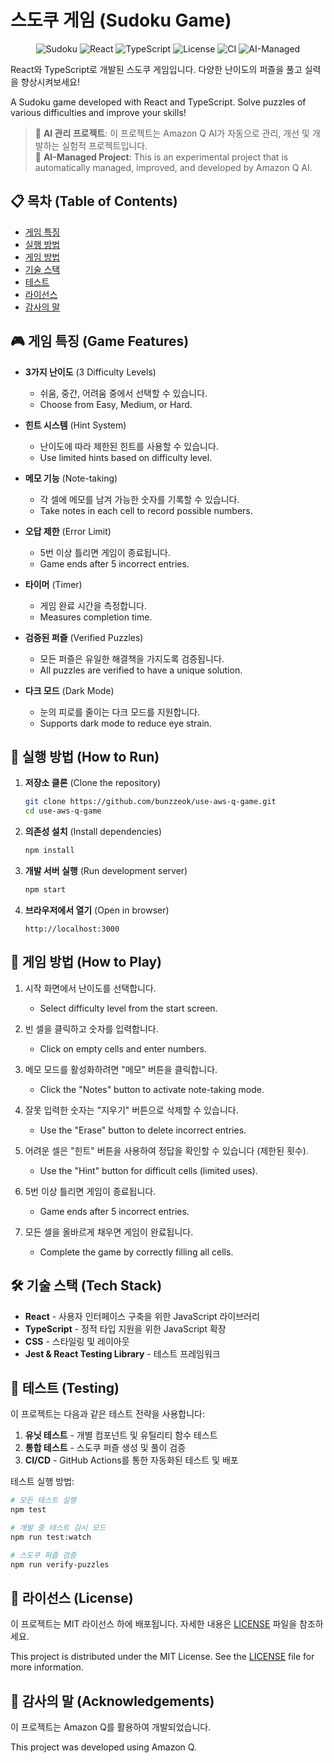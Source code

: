 # 스도쿠 게임 (Sudoku Game)

<div align="center">
  
![Sudoku](https://img.shields.io/badge/Game-Sudoku-blue)
![React](https://img.shields.io/badge/React-18.x-61DAFB)
![TypeScript](https://img.shields.io/badge/TypeScript-5.x-3178C6)
![License](https://img.shields.io/badge/License-MIT-green)
![CI](https://github.com/bunzzeok/use-aws-q-game/actions/workflows/ci.yml/badge.svg)
![AI-Managed](https://img.shields.io/badge/AI-Managed-purple)

</div>

React와 TypeScript로 개발된 스도쿠 게임입니다. 다양한 난이도의 퍼즐을 풀고 실력을 향상시켜보세요!

A Sudoku game developed with React and TypeScript. Solve puzzles of various difficulties and improve your skills!

> 🤖 **AI 관리 프로젝트**: 이 프로젝트는 Amazon Q AI가 자동으로 관리, 개선 및 개발하는 실험적 프로젝트입니다.  
> 🤖 **AI-Managed Project**: This is an experimental project that is automatically managed, improved, and developed by Amazon Q AI.

## 📋 목차 (Table of Contents)

- [게임 특징](#-게임-특징-game-features)
- [실행 방법](#-실행-방법-how-to-run)
- [게임 방법](#-게임-방법-how-to-play)
- [기술 스택](#️-기술-스택-tech-stack)
- [테스트](#-테스트-testing)
- [라이선스](#-라이선스-license)
- [감사의 말](#-감사의-말-acknowledgements)

## 🎮 게임 특징 (Game Features)

- **3가지 난이도** (3 Difficulty Levels)
  - 쉬움, 중간, 어려움 중에서 선택할 수 있습니다.
  - Choose from Easy, Medium, or Hard.

- **힌트 시스템** (Hint System)
  - 난이도에 따라 제한된 힌트를 사용할 수 있습니다.
  - Use limited hints based on difficulty level.

- **메모 기능** (Note-taking)
  - 각 셀에 메모를 남겨 가능한 숫자를 기록할 수 있습니다.
  - Take notes in each cell to record possible numbers.

- **오답 제한** (Error Limit)
  - 5번 이상 틀리면 게임이 종료됩니다.
  - Game ends after 5 incorrect entries.

- **타이머** (Timer)
  - 게임 완료 시간을 측정합니다.
  - Measures completion time.

- **검증된 퍼즐** (Verified Puzzles)
  - 모든 퍼즐은 유일한 해결책을 가지도록 검증됩니다.
  - All puzzles are verified to have a unique solution.

- **다크 모드** (Dark Mode)
  - 눈의 피로를 줄이는 다크 모드를 지원합니다.
  - Supports dark mode to reduce eye strain.

## 🚀 실행 방법 (How to Run)

1. **저장소 클론** (Clone the repository)
   ```bash
   git clone https://github.com/bunzzeok/use-aws-q-game.git
   cd use-aws-q-game
   ```

2. **의존성 설치** (Install dependencies)
   ```bash
   npm install
   ```

3. **개발 서버 실행** (Run development server)
   ```bash
   npm start
   ```

4. **브라우저에서 열기** (Open in browser)
   ```
   http://localhost:3000
   ```

## 🎯 게임 방법 (How to Play)

1. 시작 화면에서 난이도를 선택합니다.
   - Select difficulty level from the start screen.

2. 빈 셀을 클릭하고 숫자를 입력합니다.
   - Click on empty cells and enter numbers.

3. 메모 모드를 활성화하려면 "메모" 버튼을 클릭합니다.
   - Click the "Notes" button to activate note-taking mode.

4. 잘못 입력한 숫자는 "지우기" 버튼으로 삭제할 수 있습니다.
   - Use the "Erase" button to delete incorrect entries.

5. 어려운 셀은 "힌트" 버튼을 사용하여 정답을 확인할 수 있습니다 (제한된 횟수).
   - Use the "Hint" button for difficult cells (limited uses).

6. 5번 이상 틀리면 게임이 종료됩니다.
   - Game ends after 5 incorrect entries.

7. 모든 셀을 올바르게 채우면 게임이 완료됩니다.
   - Complete the game by correctly filling all cells.

## 🛠️ 기술 스택 (Tech Stack)

- **React** - 사용자 인터페이스 구축을 위한 JavaScript 라이브러리
- **TypeScript** - 정적 타입 지원을 위한 JavaScript 확장
- **CSS** - 스타일링 및 레이아웃
- **Jest & React Testing Library** - 테스트 프레임워크

## 🧪 테스트 (Testing)

이 프로젝트는 다음과 같은 테스트 전략을 사용합니다:

1. **유닛 테스트** - 개별 컴포넌트 및 유틸리티 함수 테스트
2. **통합 테스트** - 스도쿠 퍼즐 생성 및 풀이 검증
3. **CI/CD** - GitHub Actions를 통한 자동화된 테스트 및 배포

테스트 실행 방법:
```bash
# 모든 테스트 실행
npm test

# 개발 중 테스트 감시 모드
npm run test:watch

# 스도쿠 퍼즐 검증
npm run verify-puzzles
```

## 📝 라이선스 (License)

이 프로젝트는 MIT 라이선스 하에 배포됩니다. 자세한 내용은 [LICENSE](LICENSE) 파일을 참조하세요.

This project is distributed under the MIT License. See the [LICENSE](LICENSE) file for more information.

## 🙏 감사의 말 (Acknowledgements)

이 프로젝트는 Amazon Q를 활용하여 개발되었습니다.

This project was developed using Amazon Q.
